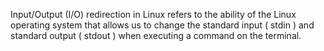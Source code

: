 Input/Output (I/O) redirection in Linux refers to the ability of the Linux operating system that allows us to change the standard input ( stdin ) and standard output ( stdout ) when executing a command on the terminal.
